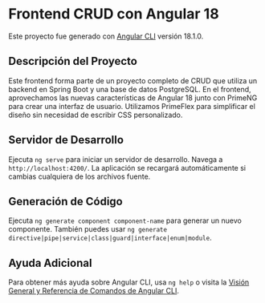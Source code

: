 # Frontend CRUD con Angular 18

Este proyecto fue generado con [Angular CLI](https://github.com/angular/angular-cli) versión 18.1.0.

## Descripción del Proyecto

Este frontend forma parte de un proyecto completo de CRUD que utiliza un backend en Spring Boot y una base de datos PostgreSQL. En el frontend, aprovechamos las nuevas características de Angular 18 junto con PrimeNG para crear una interfaz de usuario. Utilizamos PrimeFlex para simplificar el diseño sin necesidad de escribir CSS personalizado.

## Servidor de Desarrollo

Ejecuta `ng serve` para iniciar un servidor de desarrollo. Navega a `http://localhost:4200/`. La aplicación se recargará automáticamente si cambias cualquiera de los archivos fuente.

## Generación de Código

Ejecuta `ng generate component component-name` para generar un nuevo componente. También puedes usar `ng generate directive|pipe|service|class|guard|interface|enum|module`.



## Ayuda Adicional

Para obtener más ayuda sobre Angular CLI, usa `ng help` o visita la [Visión General y Referencia de Comandos de Angular CLI](https://angular.dev/tools/cli).

